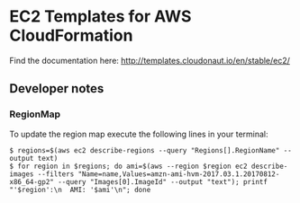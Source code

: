 # EC2 Templates for AWS CloudFormation

Find the documentation here: http://templates.cloudonaut.io/en/stable/ec2/

## Developer notes

### RegionMap
To update the region map execute the following lines in your terminal:

```
$ regions=$(aws ec2 describe-regions --query "Regions[].RegionName" --output text)
$ for region in $regions; do ami=$(aws --region $region ec2 describe-images --filters "Name=name,Values=amzn-ami-hvm-2017.03.1.20170812-x86_64-gp2" --query "Images[0].ImageId" --output "text"); printf "'$region':\n  AMI: '$ami'\n"; done
```
